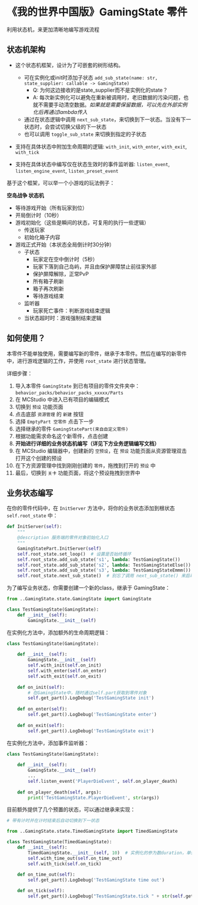 # 《我的世界中国版》GamingState 零件

利用状态机，来更加清晰地编写游戏流程

## 状态机架构

- 这个状态机框架，设计为了可嵌套的树形结构。
  - 可在实例化或init时添加子状态 `add_sub_state(name: str, state_supplier: callable -> GamingState)`
    - Q: 为何这边接收的是state_supplier而不是实例化的state？
    - A: 每次新实例化可以避免在重新被调用时，老旧数据的污染问题，也就不需要手动清空数据。_如果就是需要保留数据，可以先在外部实例化后再通过lambda传入_
  - 通过在状态逻辑中调用 `next_sub_state`，来切换到下一状态。当没有下一状态时，会尝试切换父级的下一状态
  - 也可以调用 `toggle_sub_state` 来切换到指定的子状态

- 支持在具体状态中附加生命周期的逻辑: `with_init`, `with_enter`, `with_exit`, `with_tick`

- 支持在具体状态中编写仅在状态生效时的事件监听器: `listen_event`, `listen_engine_event`, `listen_preset_event`

基于这个框架，可以举一个小游戏的玩法例子：

**空岛战争 状态机**

- 等待游戏开始（所有玩家到位）
- 开局倒计时（10秒）
- 游戏初始化（这些是瞬间的状态，可复用的执行一些逻辑）
  - 传送玩家
  - 初始化箱子内容
- 游戏正式开始（本状态全局倒计时30分钟）
  - 子状态
    - 玩家定在空中倒计时（5秒）
    - 玩家下落到自己岛屿，并且由保护屏障禁止前往家外部
    - 保护屏障解除，正常PvP
    - 所有箱子刷新
    - 箱子再次刷新
    - 等待游戏结束
  - 监听器
    - 玩家死亡事件：判断游戏结束逻辑
  - 当状态超时时：游戏强制结束逻辑

## 如何使用？

本零件不能单独使用，需要编写新的零件，继承于本零件。然后在编写的新零件中，进行游戏逻辑的工作，并使用 `root_state` 进行状态管理。

详细步骤：

1. 导入本零件 `GamingState` 到已有项目的零件文件夹中：`behavior_packs/behavior_packs_xxxxx/Parts`
2. 在 MCStudio 中进入已有项目的编辑模式
3. 切换到 `预设` 功能页面
4. 点击底部 `资源管理` 的 `新建` 按钮
5. 选择 `EmptyPart 空零件` 点击下一步
6. 选择继承的零件 `GamingStatePart(来自自定义零件)`
7. 根据功能需求命名这个新零件，点击创建
8. **开始进行详细的业务状态机编写（详见下方业务逻辑编写文档）**
9. 在 MCStudio 编辑器中，创建新的 `空预设`，在 `预设` 功能页面从资源管理双击打开这个创建的预设
10. 在下方资源管理中找到刚刚创建的 `零件`，拖拽到打开的 `预设` 中
11. 最后，切换到 `关卡` 功能页面，将这个预设拖拽到世界中

## 业务状态编写

在你的零件代码中，在 `InitServer` 方法中，将你的业务状态添加到根状态 `self.root_state` 中：

```python
def InitServer(self):
    """
    @description 服务端的零件对象初始化入口
    """
    GamingStatePart.InitServer(self)
    self.root_state.set_loop()  # 设置是否始终循环
    self.root_state.add_sub_state('s1', lambda: TestGamingState())
    self.root_state.add_sub_state('s2', lambda: TestGamingStateElse())
    self.root_state.add_sub_state('s3', lambda: TestGamingStateEmmm())
    self.root_state.next_sub_state()  # 别忘了调用 next_sub_state() 来启动子状态
```

为了编写业务状态，你需要创建一个新的class，继承于 GamingState：

```python
from ..GamingState.state.GamingState import GamingState

class TestGamingState(GamingState):
    def __init__(self):
        GamingState.__init__(self)
```

在实例化方法中，添加额外的生命周期逻辑：

```python
class TestGamingState(GamingState):
    
    def __init__(self):
        GamingState.__init__(self)
        self.with_init(self.on_init)
        self.with_enter(self.on_enter)
        self.with_exit(self.on_exit)
        
    def on_init(self):
        # 在GamingState中，随时通过self.part获取到零件对象
        self.get_part().LogDebug('TestGamingState init')
        
    def on_enter(self):
        self.get_part().LogDebug('TestGamingState enter')
        
    def on_exit(self):
        self.get_part().LogDebug('TestGamingState exit')
```

在实例化方法中，添加事件监听器：

```python
class TestGamingState(GamingState):
    
    def __init__(self):
        GamingState.__init__(self)
        ...
        self.listen_event('PlayerDieEvent', self.on_player_death)
        
    def on_player_death(self, args):
        print('TestGamingState.PlayerDieEvent', str(args))
```

目前额外提供了几个预置的状态，可以通过继承来实现：

```python
# 带有计时并在计时结束后自动切换到下一状态

from ..GamingState.state.TimedGamingState import TimedGamingState

class TestGamingState(TimedGamingState):
    def __init__(self):
        TimedGamingState.__init__(self, 10)  # 实例化的参为数duration，单位秒，类型为float
        self.with_time_out(self.on_time_out)
        self.with_tick(self.on_tick)
    
    def on_time_out(self):
        self.get_part().LogDebug('TestGamingState time out')

    def on_tick(self):
        self.get_part().LogDebug("TestGamingState.tick " + str(self.get_runtime_state_name()) + " " + str(self.get_formatted_time_left()))
```